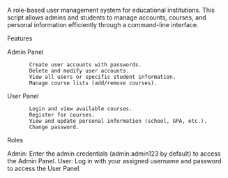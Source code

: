 A role-based user management system for educational institutions. This script allows admins and students to manage accounts, courses, and personal information efficiently through a command-line interface.

Features

  Admin Panel
  
           Create user accounts with passwords.
           Delete and modify user accounts.
           View all users or specific student information.
           Manage course lists (add/remove courses).
           
  User Panel
  
           Login and view available courses.
           Register for courses.
           View and update personal information (school, GPA, etc.).
           Change password.
           
Roles

Admin: Enter the admin credentials (admin:admin123 by default) to access the Admin Panel.
User: Log in with your assigned username and password to access the User Panel.
